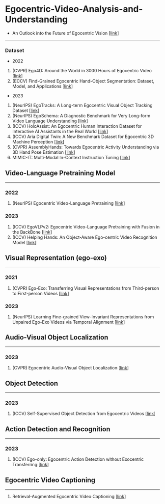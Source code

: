 # Egocentric-Video-Analysis-and-Understanding

- An Outlook into the Future of Egocentric Vision [[link](https://arxiv.org/pdf/2308.07123.pdf)]
***
### Dataset
- 2022
1. (CVPR) Ego4D: Around the World in 3000 Hours of Egocentric Video [[link](https://arxiv.org/pdf/2110.07058.pdf)]
2. (ECCV) Find-Grained Egocentric Hand-Object Segmentation: Dataset, Model, and Applications [[link](https://arxiv.org/pdf/2208.03826.pdf)]

- 2023
1. (NeurIPS) EgoTracks: A Long-term Egocentric Visual Object Tracking Dataset [[link](https://proceedings.neurips.cc/paper_files/paper/2023/file/ef01d91aa87e7701aa9c8dc66a2d5bdb-Paper-Datasets_and_Benchmarks.pdf)]
2. (NeurIPS) EgoSchema: A Diagnostic Benchmark for Very Long-form Video Language Understanding [[link](https://proceedings.neurips.cc/paper_files/paper/2023/file/90ce332aff156b910b002ce4e6880dec-Paper-Datasets_and_Benchmarks.pdf)]
3. (ICCV) HoloAssist: An Egocentric Human Interaction Dataset for Interactive AI Assistants in the Real World [[link](https://openaccess.thecvf.com/content/ICCV2023/papers/Wang_HoloAssist_an_Egocentric_Human_Interaction_Dataset_for_Interactive_AI_Assistants_ICCV_2023_paper.pdf)]
4. (ICCV) Aria Digital Twin: A New Benchmark Dataset for Egocentric 3D Machine Perception [[link](https://openaccess.thecvf.com/content/ICCV2023/papers/Pan_Aria_Digital_Twin_A_New_Benchmark_Dataset_for_Egocentric_3D_ICCV_2023_paper.pdf)]
5. (CVPR) AssemblyHands: Towards Egocentric Activity Understanding via 3D Hand Pose Estimation [[link](https://openaccess.thecvf.com/content/CVPR2023/papers/Ohkawa_AssemblyHands_Towards_Egocentric_Activity_Understanding_via_3D_Hand_Pose_Estimation_CVPR_2023_paper.pdf)]
6. MIMIC-IT: Multi-Modal In-Context Instruction Tuning [[link](https://arxiv.org/pdf/2306.05425.pdf)]

## Video-Language Pretraining Model

---

### 2022

1. (NeurIPS) Egocentric Video-Language Pretraining [[link](https://proceedings.neurips.cc/paper_files/paper/2022/file/31fb284a0aaaad837d2930a610cd5e50-Paper-Conference.pdf)]

### 2023

1. (ICCV) EgoVLPv2: Egocentric Video-Language Pretraining with Fusion in the BackBone [[link](https://openaccess.thecvf.com/content/ICCV2023/papers/Pramanick_EgoVLPv2_Egocentric_Video-Language_Pre-training_with_Fusion_in_the_Backbone_ICCV_2023_paper.pdf)]
2. (ICCV) Helping Hands: An Object-Aware Ego-centric Video Recognition Model [[link](https://openaccess.thecvf.com/content/ICCV2023/papers/Zhang_Helping_Hands_An_Object-Aware_Ego-Centric_Video_Recognition_Model_ICCV_2023_paper.pdf)]

## Visual Representation (ego-exo)

---

### 2021

1. (CVPR) Ego-Exo: Transferring Visual Representations from Third-person to First-person Videos [[link](https://openaccess.thecvf.com/content/CVPR2021/papers/Li_Ego-Exo_Transferring_Visual_Representations_From_Third-Person_to_First-Person_Videos_CVPR_2021_paper.pdf)]

### 2023

1. (NeurIPS) Learning Fine-grained View-Invariant Representations from Unpaired Ego-Exo Videos via Temporal Alignment [[link](https://proceedings.neurips.cc/paper_files/paper/2023/file/a845fdc3f87751710218718adb634fe7-Paper-Conference.pdf)]

## Audio-Visual Object Localization

---

### 2023

1. (CVPR) Egocentric Audio-Visual Object Localization [[link](https://openaccess.thecvf.com/content/CVPR2023/papers/Huang_Egocentric_Audio-Visual_Object_Localization_CVPR_2023_paper.pdf)]

## Object Detection

---

### 2023

1. (ICCV) Self-Supervised Object Detection from Egocentric Videos [[link](https://openaccess.thecvf.com/content/ICCV2023/papers/Akiva_Self-Supervised_Object_Detection_from_Egocentric_Videos_ICCV_2023_paper.pdf)]

## Action Detection and Recognition

---

### 2023

1. (ICCV) Ego-only: Egocentric Action Detection without Exocentric Transferring [[link](https://openaccess.thecvf.com/content/ICCV2023/papers/Wang_Ego-Only_Egocentric_Action_Detection_without_Exocentric_Transferring_ICCV_2023_paper.pdf)]

## Egocentric Video Captioning

---

1. Retrieval-Augmented Egocentric Video Captioning [[link](https://arxiv.org/pdf/2401.00789.pdf)]
